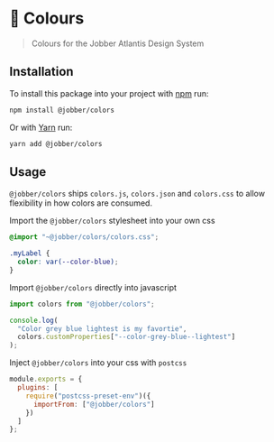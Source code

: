 # 🔱 Colours

> Colours for the Jobber Atlantis Design System

## Installation

To install this package into your project with [npm](https://www.npmjs.com/)
run:

```sh
npm install @jobber/colors
```

Or with [Yarn](https://yarnpkg.com/en/) run:

```sh
yarn add @jobber/colors
```

## Usage

`@jobber/colors` ships `colors.js`, `colors.json` and `colors.css` to allow
flexibility in how colors are consumed.

Import the `@jobber/colors` stylesheet into your own css

```css
@import "~@jobber/colors/colors.css";

.myLabel {
  color: var(--color-blue);
}
```

Import `@jobber/colors` directly into javascript

```js
import colors from "@jobber/colors";

console.log(
  "Color grey blue lightest is my favortie",
  colors.customProperties["--color-grey-blue--lightest"]
);
```

Inject `@jobber/colors` into your css with `postcss`

```js
module.exports = {
  plugins: [
    require("postcss-preset-env")({
      importFrom: ["@jobber/colors"]
    })
  ]
};
```
